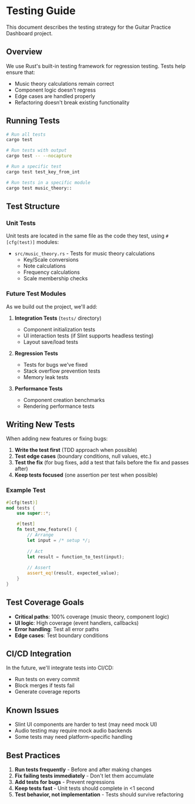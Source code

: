 # Testing Guide

This document describes the testing strategy for the Guitar Practice Dashboard project.

## Overview

We use Rust's built-in testing framework for regression testing. Tests help ensure that:
- Music theory calculations remain correct
- Component logic doesn't regress
- Edge cases are handled properly
- Refactoring doesn't break existing functionality

## Running Tests

```bash
# Run all tests
cargo test

# Run tests with output
cargo test -- --nocapture

# Run a specific test
cargo test test_key_from_int

# Run tests in a specific module
cargo test music_theory::
```

## Test Structure

### Unit Tests

Unit tests are located in the same file as the code they test, using `#[cfg(test)]` modules:

- `src/music_theory.rs` - Tests for music theory calculations
  - Key/Scale conversions
  - Note calculations
  - Frequency calculations
  - Scale membership checks

### Future Test Modules

As we build out the project, we'll add:

1. **Integration Tests** (`tests/` directory)
   - Component initialization tests
   - UI interaction tests (if Slint supports headless testing)
   - Layout save/load tests

2. **Regression Tests**
   - Tests for bugs we've fixed
   - Stack overflow prevention tests
   - Memory leak tests

3. **Performance Tests**
   - Component creation benchmarks
   - Rendering performance tests

## Writing New Tests

When adding new features or fixing bugs:

1. **Write the test first** (TDD approach when possible)
2. **Test edge cases** (boundary conditions, null values, etc.)
3. **Test the fix** (for bug fixes, add a test that fails before the fix and passes after)
4. **Keep tests focused** (one assertion per test when possible)

### Example Test

```rust
#[cfg(test)]
mod tests {
    use super::*;

    #[test]
    fn test_new_feature() {
        // Arrange
        let input = /* setup */;
        
        // Act
        let result = function_to_test(input);
        
        // Assert
        assert_eq!(result, expected_value);
    }
}
```

## Test Coverage Goals

- **Critical paths**: 100% coverage (music theory, component logic)
- **UI logic**: High coverage (event handlers, callbacks)
- **Error handling**: Test all error paths
- **Edge cases**: Test boundary conditions

## CI/CD Integration

In the future, we'll integrate tests into CI/CD:
- Run tests on every commit
- Block merges if tests fail
- Generate coverage reports

## Known Issues

- Slint UI components are harder to test (may need mock UI)
- Audio testing may require mock audio backends
- Some tests may need platform-specific handling

## Best Practices

1. **Run tests frequently** - Before and after making changes
2. **Fix failing tests immediately** - Don't let them accumulate
3. **Add tests for bugs** - Prevent regressions
4. **Keep tests fast** - Unit tests should complete in <1 second
5. **Test behavior, not implementation** - Tests should survive refactoring

